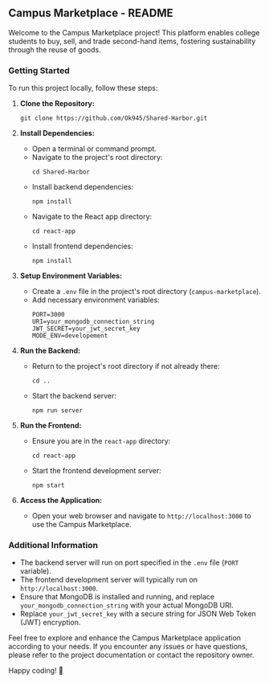 ## Campus Marketplace - README

Welcome to the Campus Marketplace project! This platform enables college students to buy, sell, and trade second-hand items, fostering sustainability through the reuse of goods.

### Getting Started

To run this project locally, follow these steps:

1. **Clone the Repository:**
   ```
   git clone https://github.com/Ok945/Shared-Harbor.git
   ```

2. **Install Dependencies:**
   - Open a terminal or command prompt.
   - Navigate to the project's root directory:
     ```
     cd Shared-Harbor
     ```
   - Install backend dependencies:
     ```
     npm install
     ```
   - Navigate to the React app directory:
     ```
     cd react-app
     ```
   - Install frontend dependencies:
     ```
     npm install
     ```

3. **Setup Environment Variables:**
   - Create a `.env` file in the project's root directory (`campus-marketplace`).
   - Add necessary environment variables:
     ```
     PORT=3000
     URI=your_mongodb_connection_string
     JWT_SECRET=your_jwt_secret_key
     MODE_ENV=developement
     ```

4. **Run the Backend:**
   - Return to the project's root directory if not already there:
     ```
     cd ..
     ```
   - Start the backend server:
     ```
     npm run server
     ```

5. **Run the Frontend:**
   - Ensure you are in the `react-app` directory:
     ```
     cd react-app
     ```
   - Start the frontend development server:
     ```
     npm start
     ```

6. **Access the Application:**
   - Open your web browser and navigate to `http://localhost:3000` to use the Campus Marketplace.

### Additional Information

- The backend server will run on port specified in the `.env` file (`PORT` variable).
- The frontend development server will typically run on `http://localhost:3000`.
- Ensure that MongoDB is installed and running, and replace `your_mongodb_connection_string` with your actual MongoDB URI.
- Replace `your_jwt_secret_key` with a secure string for JSON Web Token (JWT) encryption.

Feel free to explore and enhance the Campus Marketplace application according to your needs. If you encounter any issues or have questions, please refer to the project documentation or contact the repository owner.

Happy coding! 🌱
